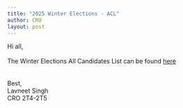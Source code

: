 ```yaml
---
title: "2025 Winter Elections - ACL"
author: CRO
layout: post
---
```


Hi all, <br><br>
The Winter Elections All Candidates List can be found <a href="https://drive.google.com/file/d/10-QG83BFmaGoo7_S8OJWHwu1AK1GAQeb/view?usp=sharing">here</a>  
<br><br>Best,<br>
Lavneet Singh<br>
CRO 2T4-2T5
